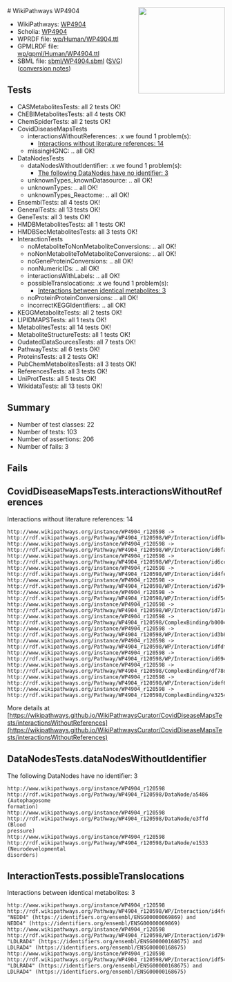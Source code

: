 <img style="float: right; width: 200px" src="../logo.png" />
# WikiPathways WP4904

* WikiPathways: [WP4904](https://identifiers.org/wikipathways:WP4904)
* Scholia: [WP4904](https://scholia.toolforge.org/wikipathways/WP4904)
* WPRDF file: [wp/Human/WP4904.ttl](../wp/Human/WP4904.ttl)
* GPMLRDF file: [wp/gpml/Human/WP4904.ttl](../wp/gpml/Human/WP4904.ttl)
* SBML file: [sbml/WP4904.sbml](../sbml/WP4904.sbml) ([SVG](../sbml/WP4904.svg)) ([conversion notes](../sbml/WP4904.txt))

## Tests
* CASMetabolitesTests: all 2 tests OK!
* ChEBIMetabolitesTests: all 4 tests OK!
* ChemSpiderTests: all 2 tests OK!
* CovidDiseaseMapsTests
    * interactionsWithoutReferences: .x we found 1 problem(s):
        * [Interactions without literature references: 14](#9701cce5)
    * missingHGNC: .. all OK!
* DataNodesTests
    * dataNodesWithoutIdentifier: .x we found 1 problem(s):
        * [The following DataNodes have no identifier: 3](#d2d32fa2)
    * unknownTypes_knownDatasource: .. all OK!
    * unknownTypes: .. all OK!
    * unknownTypes_Reactome: .. all OK!
* EnsemblTests: all 4 tests OK!
* GeneralTests: all 13 tests OK!
* GeneTests: all 3 tests OK!
* HMDBMetabolitesTests: all 1 tests OK!
* HMDBSecMetabolitesTests: all 3 tests OK!
* InteractionTests
    * noMetaboliteToNonMetaboliteConversions: .. all OK!
    * noNonMetaboliteToMetaboliteConversions: .. all OK!
    * noGeneProteinConversions: .. all OK!
    * nonNumericIDs: .. all OK!
    * interactionsWithLabels: .. all OK!
    * possibleTranslocations: .x we found 1 problem(s):
        * [Interactions between identical metabolites: 3](#d59038c6)
    * noProteinProteinConversions: .. all OK!
    * incorrectKEGGIdentifiers: .. all OK!
* KEGGMetaboliteTests: all 2 tests OK!
* LIPIDMAPSTests: all 1 tests OK!
* MetabolitesTests: all 14 tests OK!
* MetaboliteStructureTests: all 1 tests OK!
* OudatedDataSourcesTests: all 7 tests OK!
* PathwayTests: all 6 tests OK!
* ProteinsTests: all 2 tests OK!
* PubChemMetabolitesTests: all 3 tests OK!
* ReferencesTests: all 3 tests OK!
* UniProtTests: all 5 tests OK!
* WikidataTests: all 13 tests OK!


## Summary

* Number of test classes: 22
* Number of tests: 103
* Number of assertions: 206
* Number of fails: 3

## Fails

<a name="9701cce5" />

## CovidDiseaseMapsTests.interactionsWithoutReferences

Interactions without literature references: 14
```
http://www.wikipathways.org/instance/WP4904_r120598 -> http://rdf.wikipathways.org/Pathway/WP4904_r120598/WP/Interaction/idfb4f20fd
http://www.wikipathways.org/instance/WP4904_r120598 -> http://rdf.wikipathways.org/Pathway/WP4904_r120598/WP/Interaction/id6fa109c9
http://www.wikipathways.org/instance/WP4904_r120598 -> http://rdf.wikipathways.org/Pathway/WP4904_r120598/WP/Interaction/id6cc9fb0d
http://www.wikipathways.org/instance/WP4904_r120598 -> http://rdf.wikipathways.org/Pathway/WP4904_r120598/WP/Interaction/id4fe61d16
http://www.wikipathways.org/instance/WP4904_r120598 -> http://rdf.wikipathways.org/Pathway/WP4904_r120598/WP/Interaction/id7947a72f
http://www.wikipathways.org/instance/WP4904_r120598 -> http://rdf.wikipathways.org/Pathway/WP4904_r120598/WP/Interaction/idf54d419
http://www.wikipathways.org/instance/WP4904_r120598 -> http://rdf.wikipathways.org/Pathway/WP4904_r120598/WP/Interaction/id71ecd0f3
http://www.wikipathways.org/instance/WP4904_r120598 -> http://rdf.wikipathways.org/Pathway/WP4904_r120598/ComplexBinding/b0004
http://www.wikipathways.org/instance/WP4904_r120598 -> http://rdf.wikipathways.org/Pathway/WP4904_r120598/WP/Interaction/id3b8d16d5
http://www.wikipathways.org/instance/WP4904_r120598 -> http://rdf.wikipathways.org/Pathway/WP4904_r120598/WP/Interaction/idfdf4dec2
http://www.wikipathways.org/instance/WP4904_r120598 -> http://rdf.wikipathways.org/Pathway/WP4904_r120598/WP/Interaction/id694a53fa
http://www.wikipathways.org/instance/WP4904_r120598 -> http://rdf.wikipathways.org/Pathway/WP4904_r120598/ComplexBinding/df78d
http://www.wikipathways.org/instance/WP4904_r120598 -> http://rdf.wikipathways.org/Pathway/WP4904_r120598/WP/Interaction/idef60a322
http://www.wikipathways.org/instance/WP4904_r120598 -> http://rdf.wikipathways.org/Pathway/WP4904_r120598/ComplexBinding/e3254
```

More details at [https://wikipathways.github.io/WikiPathwaysCurator/CovidDiseaseMapsTests/interactionsWithoutReferences](https://wikipathways.github.io/WikiPathwaysCurator/CovidDiseaseMapsTests/interactionsWithoutReferences)

<a name="d2d32fa2" />

## DataNodesTests.dataNodesWithoutIdentifier

The following DataNodes have no identifier: 3
```
http://www.wikipathways.org/instance/WP4904_r120598 http://rdf.wikipathways.org/Pathway/WP4904_r120598/DataNode/a5486 (Autophagosome
formation)
http://www.wikipathways.org/instance/WP4904_r120598 http://rdf.wikipathways.org/Pathway/WP4904_r120598/DataNode/e3ffd (Blood
pressure)
http://www.wikipathways.org/instance/WP4904_r120598 http://rdf.wikipathways.org/Pathway/WP4904_r120598/DataNode/e1533 (Neurodevelopmental
disorders)
```

<a name="d59038c6" />

## InteractionTests.possibleTranslocations

Interactions between identical metabolites: 3
```
http://www.wikipathways.org/instance/WP4904_r120598 http://rdf.wikipathways.org/Pathway/WP4904_r120598/WP/Interaction/id4fe61d16 "NEDD4" (https://identifiers.org/ensembl/ENSG00000069869) and 
NEDD4" (https://identifiers.org/ensembl/ENSG00000069869)
http://www.wikipathways.org/instance/WP4904_r120598 http://rdf.wikipathways.org/Pathway/WP4904_r120598/WP/Interaction/id7947a72f "LDLRAD4" (https://identifiers.org/ensembl/ENSG00000168675) and 
LDLRAD4" (https://identifiers.org/ensembl/ENSG00000168675)
http://www.wikipathways.org/instance/WP4904_r120598 http://rdf.wikipathways.org/Pathway/WP4904_r120598/WP/Interaction/idf54d419 "LDLRAD4" (https://identifiers.org/ensembl/ENSG00000168675) and 
LDLRAD4" (https://identifiers.org/ensembl/ENSG00000168675)
```


